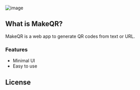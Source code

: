 ![image](https://user-images.githubusercontent.com/95465993/178271531-b9cb9018-5d54-4427-8a91-a4482ea045ba.png)


## What is MakeQR?

MakeQR is a web app to generate QR codes from text or URL.

### Features

- Minimal UI
- Easy to use

## License

